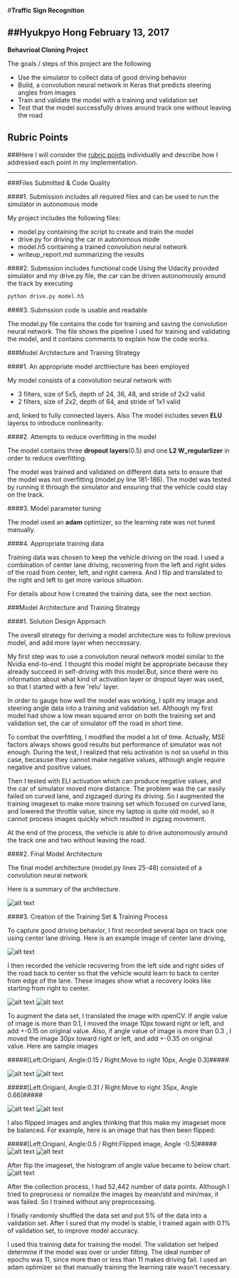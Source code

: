 #**Traffic Sign Recognition** 

##Hyukpyo Hong February 13, 2017
---

**Behavrioal Cloning Project**

The goals / steps of this project are the following  

* Use the simulator to collect data of good driving behavior
* Build, a convolution neural network in Keras that predicts steering angles from images
* Train and validate the model with a training and validation set
* Test that the model successfully drives around track one without leaving the road


[//]: # (Image References)

[image1]: ./model.png "Model Visualization"
[image2]: ./cen.jpg "center"
[image3]: ./rec1.jpg "Recovery Image - before"
[image4]: ./rec2.jpg "Recovery Image - after"
[image5]: ./tranoriginal.png "Original image before translation"
[image6]: ./tran30px.png "After move 30px"
[image7]: ./tranoriginal2.png "Original image before translation"
[image8]: ./tran10px.png "After move 10px"
[image9]: ./flipbefore.jpg "Original image"
[image10]: ./flipafter "Flipped Image"
[image11]: ./histogramafter "Histogram After"

## Rubric Points
###Here I will consider the [rubric points](https://review.udacity.com/#!/rubrics/432/view) individually and describe how I addressed each point in my implementation.  

---
###Files Submitted & Code Quality

####1. Submission includes all required files and can be used to run the simulator in autonomous mode

My project includes the following files:

* model.py containing the script to create and train the model
* drive.py for driving the car in autonomous mode
* model.h5 containing a trained convolution neural network 
* writeup_report.md summarizing the results

####2. Submssion includes functional code
Using the Udacity provided simulator and my drive.py file, the car can be driven autonomously around the track by executing 
```sh
python drive.py model.h5
```
####3. Submssion code is usable and readable

The model.py file contains the code for training and saving the convolution neural network. The file shows the pipeline I used for training and validating the model, and it contains comments to explain how the code works.

###Model Architecture and Training Strategy

####1. An appropriate model arcthiecture has been employed

My model consists of a convolution neural network with 

* 3 filters, size of 5x5, depth of 24, 36, 48, and stride of 2x2 valid
* 2 filters, size of 2x2, depth of 64, and stride of 1x1 valid 

and, linked to fully connected layers. 
Also The model includes seven **ELU** layerss to introduce nonlinearity.

####2. Attempts to reduce overfitting in the model

The model contains three **dropout layers**(0.5) and one **L2 W_regularlizer** in order to reduce overfitting.

The model was trained and validated on different data sets to ensure that the model was not overfitting (model.py line 181-186). The model was tested by running it through the simulator and ensuring that the vehicle could stay on the track.

####3. Model parameter tuning

The model used an **adam** optimizer, so the learning rate was not tuned manually.

####4. Appropriate training data

Training data was chosen to keep the vehicle driving on the road. I used a combination of center lane driving, recovering from the left and right sides of the road from center, left, and right camera. And I flip and translated to the right and left to get more various situation.

For details about how I created the training data, see the next section. 

###Model Architecture and Training Strategy

####1. Solution Design Approach

The overall strategy for deriving a model architecture was to follow previous model, and add more layer when neccessary.

My first step was to use a convolution neural network model similar to the Nvidia end-to-end. I thought this model might be appropriate because they already succeed in self-driving with this model.But, since there were no information about what kind of activation layer or dropout layer was used, so that I started with a few 'relu' layer.

In order to gauge how well the model was working, I split my image and steering angle data into a training and validation set. Although my first model had show a low mean squared error on both the training set and validation set, the car of simulator off the road in short time.

To combat the overfitting, I modified the model a lot of time. Actually, MSE factors always shows good results but performance of simulator was not enough. During the test, I realized that relu activation is not so useful in this case, becasuse they cannot make negative values, although angle require negative and positive values. 

Then I tested with ELI activation which can produce negative values, and the car of simulator moved more distance. The problem was the car easily failed on curved lane, and zigzaged during its driving. So I augmented the training imageset to make more training set which focused on curved lane, and lowered the throttle value, since my laptop is quite old model, so it cannot process images quickly which resulted in zigzag movement.

At the end of the process, the vehicle is able to drive autonomously around the track one and two without leaving the road.

####2. Final Model Architecture

The final model architecture (model.py lines 25-48) consisted of a convolution neural network 

Here is a summary of the architecture.

![alt text][image1]

####3. Creation of the Training Set & Training Process

To capture good driving behavior, I first recorded several laps on track one using center lane driving. Here is an example image of center lane driving,

![alt text][image2]

I then recorded the vehicle recovering from the left side and right sides of the road back to center so that the vehicle would learn to back to center from edge of the lane. These images show what a recovery looks like starting from right to center.

![alt text][image3]
![alt text][image4]

To augment the data set, I translated the image with openCV. If angle value of image is more than 0.1, I moved the image 10px toward right or left, and add +-0.15 on original value. Also, if angle value of image is more than 0.3 , I moved the image 30px toward right or left, and add +-0.35 on original value. Here are sample images

#####[Left:Origianl, Angle:0.15 / Right:Move to right 10px, Angle 0.3]#####

![alt text][image7]
![alt text][image8]

#####[Left:Origianl, Angle:0.31 / Right:Move to right 35px, Angle 0.66]#####

![alt text][image5]
![alt text][image6]

I also flipped images and angles thinking that this make my imageset more be balanced. For example, here is an image that has then been flipped:

#####[Left:Origianl, Angle:0.5 / Right:Flipped image, Angle -0.5]#####
![alt text][image9]
![alt text][image10]

After flip the imageset, the histogram of angle value became to below chart.
![alt text][image11]


After the collection process, I had 52,442 number of data points. Although I tried to preprocess or nomalize the images by mean/std and min/max, it was failed. So I trained without any preprocessing.

I finally randomly shuffled the data set and put 5% of the data into a validation set. After I sured that my model is stable, I trained again with 0.1% of validation set, to improve model accuracy.

I used this training data for training the model. The validation set helped determine if the model was over or under fitting. The ideal number of epochs was 11, since more than or less than 11 makes driving fail. I used an adam optimizer so that manually training the learning rate wasn't necessary.
